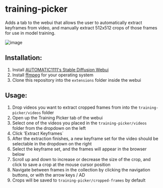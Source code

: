 # training-picker

Adds a tab to the webui that allows the user to automatically extract keyframes from video, and manually extract 512x512 crops of those frames for use in model training.

![image](https://user-images.githubusercontent.com/2313721/199614791-1f573573-a2e2-4358-836d-5655825077e1.png)

## Installation:

1. Install [AUTOMATIC1111's Stable Diffusion Webui](https://github.com/AUTOMATIC1111/stable-diffusion-webui)
2. Install [ffmpeg](https://ffmpeg.org/) for your operating system
3. Clone this repository into the `extensions` folder inside the webui

## Usage:

1. Drop videos you want to extract cropped frames from into the `training-picker/videos` folder
2. Open up the Training Picker tab of the webui
3. Select one of the videos you placed in the `training-picker/videos` folder from the dropdown on the left
4. Click 'Extract Keyframes`
5. After the extraction finishes, a new keyframe set for the video should be selectable in the dropdown on the right
6. Select the keyframe set, and the frames will appear in the browser below
7. Scroll up and down to increase or decrease the size of the crop, and click to save a crop at the mouse cursor position
8. Navigate between frames in the collection by clicking the navigation buttons, or with the arrow keys / AD
9. Crops will be saved to `training-picker/cropped-frames` by default
